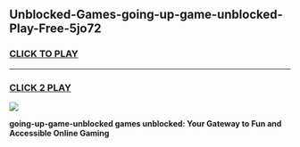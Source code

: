 
## Unblocked-Games-going-up-game-unblocked-Play-Free-5jo72
<h3>
<a href="https://premium76.site?title=going-up-game-unblocked&ref=18A1">CLICK TO PLAY</a></h3>
<hr>

<h3>
<a href="https://premium76.site?title=going-up-game-unblocked&ref=18A1">CLICK 2 PLAY</a>
  
</h3>

<a href="https://premium76.site?title=going-up-game-unblocked&ref=18A1"><img src="https://clearcache.store/games.png"></a>


**going-up-game-unblocked games unblocked: Your Gateway to Fun and Accessible Online Gaming**
